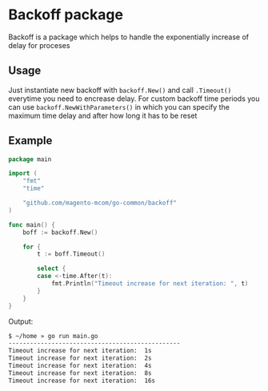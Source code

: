 # Backoff package

Backoff is a package which helps to handle the exponentially increase of delay for proceses 

## Usage

Just instantiate new backoff with `backoff.New()` and call `.Timeout()` everytime you need to encrease delay.
For custom backoff time periods you can use `backoff.NewWithParameters()` in which you can specify the maximum time delay and after how long it has to be reset

## Example

```go
package main

import (
	"fmt"
	"time"

	"github.com/magento-mcom/go-common/backoff"
)

func main() {
	boff := backoff.New()

	for {
		t := boff.Timeout()

		select {
		case <-time.After(t):
			fmt.Println("Timeout increase for next iteration: ", t)
		}
	}
}

```

Output:

```sh
$ ~/home » go run main.go
------------------------------------------------
Timeout increase for next iteration:  1s
Timeout increase for next iteration:  2s
Timeout increase for next iteration:  4s
Timeout increase for next iteration:  8s
Timeout increase for next iteration:  16s

```
